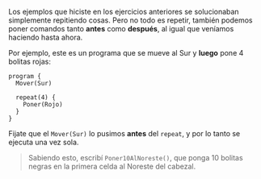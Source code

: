 Los ejemplos que hiciste en los ejercicios anteriores se solucionaban simplemente repitiendo cosas. Pero no todo es repetir, también podemos poner comandos tanto **antes** como **después**, al igual que veníamos haciendo hasta ahora.

Por ejemplo, este es un programa que se mueve al Sur y **luego** pone 4 bolitas rojas:

```puppet
program {
  Mover(Sur)
  
  repeat(4) {
    Poner(Rojo)
  }
}
```

Fijate que el `Mover(Sur)` lo pusimos **antes** del `repeat`, y por lo tanto se ejecuta una vez sola.

> Sabiendo esto, escribí `Poner10AlNoreste()`, que ponga 10 bolitas negras en la primera celda al Noreste del cabezal.